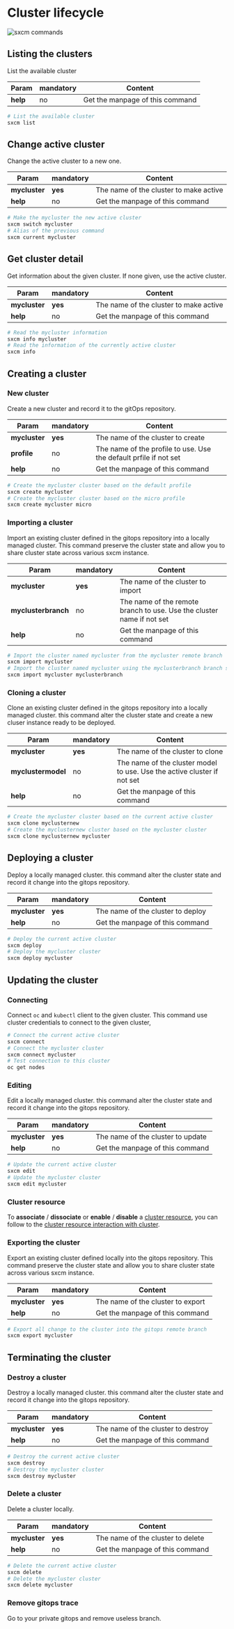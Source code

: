 # Cluster lifecycle

![sxcm commands](https://raw.githubusercontent.com/startxfr/sxcm/main/docs/img/verbs-lifecycle.svg)

## Listing the clusters

List the available cluster

| Param    | mandatory | Content                         |
| -------- | --------- | ------------------------------- |
| **help** | no        | Get the manpage of this command |

```bash
# List the available cluster
sxcm list
```

## Change active cluster

Change the active cluster to a new one.

| Param         | mandatory | Content                                |
| ------------- | --------- | -------------------------------------- |
| **mycluster** | **yes**   | The name of the cluster to make active |
| **help**      | no        | Get the manpage of this command        |

```bash
# Make the mycluster the new active cluster
sxcm switch mycluster
# Alias of the previous command
sxcm current mycluster
```

## Get cluster detail

Get information about the given cluster. If none given, use the active cluster.

| Param         | mandatory | Content                                |
| ------------- | --------- | -------------------------------------- |
| **mycluster** | **yes**   | The name of the cluster to make active |
| **help**      | no        | Get the manpage of this command        |

```bash
# Read the mycluster information
sxcm info mycluster
# Read the information of the currently active cluster
sxcm info
```

## Creating a cluster

### New cluster

Create a new cluster and record it to the gitOps repository.

| Param         | mandatory | Content                                                           |
| ------------- | --------- | ----------------------------------------------------------------- |
| **mycluster** | **yes**   | The name of the cluster to create                                 |
| **profile**   | no        | The name of the profile to use. Use the default prfile if not set |
| **help**      | no        | Get the manpage of this command                                   |

```bash
# Create the mycluster cluster based on the default profile
sxcm create mycluster
# Create the mycluster cluster based on the micro profile
sxcm create mycluster micro
```

### Importing a cluster

Import an existing cluster defined in the gitops repository into a locally managed cluster. This command
preserve the cluster state and allow you to share cluster state across various sxcm instance.

| Param               | mandatory | Content                                                               |
| ------------------- | --------- | --------------------------------------------------------------------- |
| **mycluster**       | **yes**   | The name of the cluster to import                                     |
| **myclusterbranch** | no        | The name of the remote branch to use. Use the cluster name if not set |
| **help**            | no        | Get the manpage of this command                                       |

```bash
# Import the cluster named mycluster from the mycluster remote branch
sxcm import mycluster
# Import the cluster named mycluster using the myclusterbranch branch stored into the cluster git repository as model.
sxcm import mycluster myclusterbranch
```

### Cloning a cluster

Clone an existing cluster defined in the gitops repository into a locally managed cluster. this command
alter the cluster state and create a new cluser instance ready to be deployed.

| Param              | mandatory | Content                                                                 |
| ------------------ | --------- | ----------------------------------------------------------------------- |
| **mycluster**      | **yes**   | The name of the cluster to clone                                        |
| **myclustermodel** | no        | The name of the cluster model to use. Use the active cluster if not set |
| **help**           | no        | Get the manpage of this command                                         |

```bash
# Create the mycluster cluster based on the current active cluster
sxcm clone myclusternew
# Create the myclusternew cluster based on the mycluster cluster
sxcm clone myclusternew mycluster
```

## Deploying a cluster

Deploy a locally managed cluster. this command alter the cluster state and record it change into the gitops repository.

| Param         | mandatory | Content                           |
| ------------- | --------- | --------------------------------- |
| **mycluster** | **yes**   | The name of the cluster to deploy |
| **help**      | no        | Get the manpage of this command   |

```bash
# Deploy the current active cluster
sxcm deploy
# Deploy the mycluster cluster
sxcm deploy mycluster
```

## Updating the cluster

### Connecting

Connect `oc` and `kubectl` client to the given cluster. This command use cluster credentials to connect to
the given cluster,

```bash
# Connect the current active cluster
sxcm connect
# Connect the mycluster cluster
sxcm connect mycluster
# Test connection to this cluster
oc get nodes
```

### Editing

Edit a locally managed cluster. this command alter the cluster state and record it change into the gitops repository.

| Param         | mandatory | Content                           |
| ------------- | --------- | --------------------------------- |
| **mycluster** | **yes**   | The name of the cluster to update |
| **help**      | no        | Get the manpage of this command   |

```bash
# Update the current active cluster
sxcm edit
# Update the mycluster cluster
sxcm edit mycluster
```

### Cluster resource

To **associate** / **dissociate** or **enable** / **disable** a [cluster resource](../4-cluster-resources), you can follow to the [cluster resource interaction with cluster](../4-cluster-resources#cluster-interaction-commands).

### Exporting the cluster

Export an existing cluster defined locally into the gitops repository. This command
preserve the cluster state and allow you to share cluster state across various sxcm instance.

| Param         | mandatory | Content                           |
| ------------- | --------- | --------------------------------- |
| **mycluster** | **yes**   | The name of the cluster to export |
| **help**      | no        | Get the manpage of this command   |

```bash
# Export all change to the cluster into the gitops remote branch
sxcm export mycluster
```

## Terminating the cluster

### Destroy a cluster

Destroy a locally managed cluster. this command alter the cluster state and record it change into the gitops repository.

| Param         | mandatory | Content                            |
| ------------- | --------- | ---------------------------------- |
| **mycluster** | **yes**   | The name of the cluster to destroy |
| **help**      | no        | Get the manpage of this command    |

```bash
# Destroy the current active cluster
sxcm destroy
# Destroy the mycluster cluster
sxcm destroy mycluster
```

### Delete a cluster

Delete a cluster locally.

| Param         | mandatory | Content                           |
| ------------- | --------- | --------------------------------- |
| **mycluster** | **yes**   | The name of the cluster to delete |
| **help**      | no        | Get the manpage of this command   |

```bash
# Delete the current active cluster
sxcm delete
# Delete the mycluster cluster
sxcm delete mycluster
```

### Remove gitops trace

Go to your private gitops and remove useless branch.
